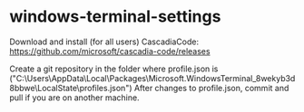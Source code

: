 # windows-terminal-settings

Download and install (for all users) CascadiaCode: https://github.com/microsoft/cascadia-code/releases

Create a git repository in the folder where profile.json is ("C:\Users<user>\AppData\Local\Packages\Microsoft.WindowsTerminal_8wekyb3d8bbwe\LocalState\profiles.json")
After changes to profile.json, commit and pull if you are on another machine.
